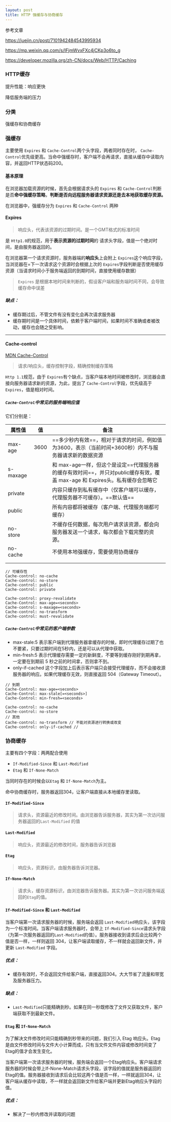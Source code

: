 ```yaml
---
layout: post
title: HTTP 强缓存与协商缓存
---
```




参考文章

https://juejin.cn/post/7101942484543995934

https://mp.weixin.qq.com/s/IFjmWvxFXc4jCKp3o6to_g

https://developer.mozilla.org/zh-CN/docs/Web/HTTP/Caching

### HTTP缓存

提升性能：响应更快

降低服务端的压力



### 分类

强缓存和协商缓存

### 强缓存

主要使用 `Expires` 和 `Cache-Control`两个头字段，两者同时存在时， `Cache-Control`优先级更高。当命中强缓存时，客户端不会再请求，直接从缓存中读取内容，并返回HTTP状态码200。

#### 基本原理

在浏览器加载资源的时候，首先会根据请求头的 `Expires` 和 `Cache-Control`判断是否**命中强缓存策略**，**判断是否向远程服务器请求资源还是去本地获取缓存资源。**

在浏览器中，强缓存分为 `Expires` 和 `Cache-Control` 两种

#### Expires

> 响应头，代表该资源的过期时间。是一个GMT格式的标准时间

是 `Http1.0`的规范，用于**表示资源的过期时间**的 请求头字段，值是一个绝对时间，是由服务器返回的。

在浏览器第一个请求资源时，服务器端的**响应头**上会附上 `Expires`这个响应字段，当浏览器在=下一次请求这个资源时会根据上次的 `Expires`字段判断是否使用缓存资源（当请求时间小于服务端返回的到期时间，直接使用缓存数据）

> `Expires` 是根据本地时间来判断的，假设客户端和服务端时间不同，会导致缓存命中误差

##### 缺点：

- 缓存期过后，不管文件有没有变化会再次请求服务器
- 缓存期时间是一个具体时间，依赖于客户端时间，如果时间不准确或者被改动，缓存也会随之受影响。

---

#### Cache-control

[MDN Cache-Control](https://developer.mozilla.org/zh-CN/docs/Web/HTTP/Headers/Cache-Control)

> 请求/响应头，缓存控制字段，精确控制缓存策略

`Http 1.1`规范，由于 `Expires`有个缺点，当客户端本地时间被修改时，浏览器会直接向服务器请求新的资源，为此，提出了 `Cache-Control`字段，优先级高于 `Expires`，值是相对时间。

##### `Cache-Control`中常见的服务端响应值

它们分别是：

| 属性值   | 值   | 备注                                                         |
| -------- | ---- | ------------------------------------------------------------ |
| max-age  | 3600 | ==多少秒内有效==，相对于请求的时间，例如值为3600，表示（当前时间+3600秒）内不与服务器请求新的数据资源 |
| s-maxage |      | 和 max-age一样，但这个是设定==代理服务器的缓存有效时间==，并只对public缓存有效，覆盖 max-age 和 Expires头。私有缓存会忽略它 |
| private  |      | 内容只缓存到私有缓存中（仅客户端可以缓存，代理服务器不可缓存）。==默认值== |
| public   |      | 所有内容都将被缓存（客户端、代理服务端都可缓存）             |
| no-store |      | 不缓存任何数据，每次用户请求该资源，都会向服务器发送一个请求，每次都会下载完整的资源。 |
| no-cache |      | 不使用本地强缓存，需要使用协商缓存                           |
|          |      |                                                              |
|          |      |                                                              |

```
// 可缓存性
Cache-control: no-cache
Cache-control: no-store
Cache-control: public
Cache-control: private

Cache-control: proxy-revalidate
Cache-Control: max-age=<seconds>
Cache-control: s-maxage=<seconds>
Cache-control: no-transform
Cache-control: must-revalidate
```



##### `Cache-Control`中常见的客户端参数

- max-stale:5   表示客户端到代理服务器拿缓存的时候，即时代理缓存过期了也不要紧，只要过期时间在5秒内，还是可以从代理中获取。
- min-fresh:5   表示代理缓存需要一定的新鲜度，不要等到缓存刚好到期再拿，一定要在到期前 5 秒之前的时间拿，否则拿不到。
- only-if-cached  这个字段加上后表示客户端只会接受代理缓存，而不会接收源服务器的响应。如果代理缓存无效，则直接返回 504（Gateway Timeout）。

```
// 到期
Cache-Control: max-age=<seconds>
Cache-Control: max-stale[=<seconds>]
Cache-Control: min-fresh=<seconds>

Cache-control: no-cache
Cache-control: no-store
// 其他 
Cache-control: no-transform // 不能对资源进行转换或改变
Cache-control: only-if-cached // 
```



### 协商缓存

主要有四个字段：两两配合使用

- `If-Modified-Since` 和 `Last-Modified` 
- `Etag` 和 `If-None-Match`

当同时存在的时候会以`Etag` 和 `If-None-Match`为主。

命中协商缓存时，服务器返回304，让客户端直接从本地缓存里读取。

#### `If-Modified-Since`

> 请求头，资源最近的修改时间。由浏览器告诉服务器，其实为第一次访问服务器返回的`Last-Modified` 的值

#### `Last-Modified`

> 响应头，资源最近的修改时间，服务器告诉浏览器

#### `Etag`

> 响应头，资源标识，由服务器告诉浏览器。

#### `If-None-Match`

> 请求头，缓存资源标识，由浏览器告诉服务器。其实为第一次访问服务端返回的`Etag`的值。



#### `If-Modified-Since` 和 `Last-Modified`

当客户端第一次请求服务器的时候，服务端会返回 `Last-Modified`响应头，该字段为一个标准时间。当客户端请求服务器时，会带上 `If-Modified-Since`请求头字段（为第一次服务器返回的`Last-Modified`的值）。服务器接收到请求后会比较两个值是否一样，一样则返回 304，让客户端读取缓存，不一样就会返回新文件，并更新 `Last-Modified` 字段。

##### 优点：

- 缓存有效时，不会返回文件给客户端，直接返回304。大大节省了流量和带宽及服务器压力。

##### 缺点：

- `Last-Modified`只能精确到秒。如果在同一秒既修改了文件又获取文件，客户端获取不到最新文件。



#### `Etag` 和 `If-None-Match`

为了解决文件修改时间只能精确到秒带来的问题，我们引入 Etag 响应头。Etag 是由文件修改时间与文件大小计算而成，只有当文件文件内容或修改时间变了Etag的值才会发生变化。

当客户端第一次请求服务器的时候，服务端会返回一个Etag响应头。客户端请求服务器的时候会带上If-None-Match请求头字段，该字段的值就是服务器返回的Etag的值。服务器接收到请求后会比较这两个值是否一样，一样就返回304，让客户端从缓存中读取，不一样就会返回新文件给客户端并更新Etag响应头字段的值。

##### 优点：

- 解决了一秒内修改并读取的问题

